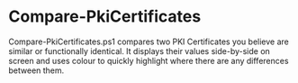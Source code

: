 # Compare-PkiCertificates
Compare-PkiCertificates.ps1 compares two PKI Certificates you believe are similar or functionally identical. It displays their values side-by-side on screen and uses colour to quickly highlight where there are any differences between them.
